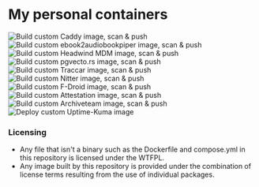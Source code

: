 # My personal containers

![Build custom Caddy image, scan & push](https://github.com/pinoykrissmith/containers/actions/workflows/build-caddy.yml/badge.svg)
![Build custom ebook2audiobookpiper image, scan & push](https://github.com/pinoykrissmith/containers/actions/workflows/build-ebook2audiobookpiper.yml/badge.svg)
![Build custom Headwind MDM image, scan & push](https://github.com/pinoykrissmith/containers/actions/workflows/build-headwind.yml/badge.svg)
![Build custom pgvecto.rs image, scan & push](https://github.com/pinoykrissmith/containers/actions/workflows/build-pgvecto.yml/badge.svg)
![Build custom Traccar image, scan & push](https://github.com/pinoykrissmith/containers/actions/workflows/build-traccar.yml/badge.svg)
![Build custom Nitter image, scan & push](https://github.com/pinoykrissmith/containers/actions/workflows/build-nitter.yml/badge.svg)
![Build custom F-Droid image, scan & push](https://github.com/pinoykrissmith/containers/actions/workflows/build-fdroid.yml/badge.svg)
![Build custom Attestation image, scan & push](https://github.com/pinoykrissmith/containers/actions/workflows/build-attestation.yml/badge.svg)
![Build custom Archiveteam image, scan & push](https://github.com/pinoykrissmith/containers/actions/workflows/build-archiveteam.yml/badge.svg)
![Deploy custom Uptime-Kuma image](https://github.com/pinoykrissmith/containers/actions/workflows/deploy-uptime-kuma.yml/badge.svg)

### Licensing
- Any file that isn't a binary such as the Dockerfile and compose.yml in this repository is licensed under the WTFPL.
- Any image built by this repository is provided under the combination of license terms resulting from the use of individual packages.
